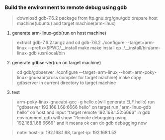 ### Build the environment to remote debug using gdb
> download gdb-7.6.2 package from ftp.gnu.org/gnu/gdb
> prepare host machine(ubuntu) and target machine(arm-linux)

1. generate arm-linux-gdb(run on host machine)
> extract gdb-7.6.2.tar.gz and cd gdb-7.6.2
> ./configure --target=arm-linux --prefix=$PWD/__install
> make
> make install
> cp ./__install/bin/arm-linux-gdb /usr/local/bin

2. generate gdbserver(run on target machine)
> cd gdb/gdbserver
> ./configure --target=arm-linux --host=arm-poky-linux-gnueabi(cross compiler for target machine)
> make
> copy gdbserver in current directory to target machine

3. test
> arm-poky-linux-gnueabi-gcc -g hello.c(will generate ELF hello)
> run "gdbserver 192.168.1.68:6666 hello" on target
> run "arm-linux-gdb hello" on host and input "target remote 192.168.1.52:6666" in gdb environment
> gdb will show "Remote debugging using 192.168.1.68:6666" and it means ok
> can do gdb debugging now

> note: host-ip: 192.168.1.68, target-ip: 192.168.1.52
